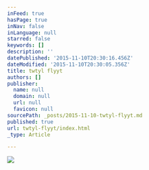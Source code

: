 ```yaml
---
inFeed: true
hasPage: true
inNav: false
inLanguage: null
starred: false
keywords: []
description: ''
datePublished: '2015-11-10T20:30:16.456Z'
dateModified: '2015-11-10T20:30:05.356Z'
title: twtyl flyyt
authors: []
publisher:
  name: null
  domain: null
  url: null
  favicon: null
sourcePath: _posts/2015-11-10-twtyl-flyyt.md
published: true
url: twtyl-flyyt/index.html
_type: Article

---
```

![](https://the-grid-user-content.s3-us-west-2.amazonaws.com/8cce6b14-7b8f-4f40-906a-6906a80e0532.jpg)